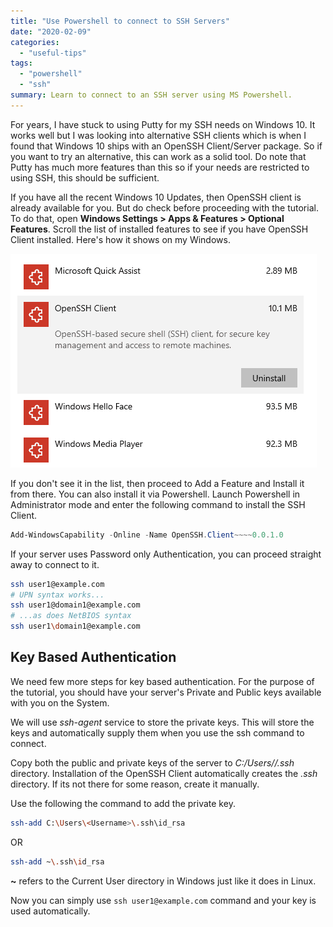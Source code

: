 ```yaml
---
title: "Use Powershell to connect to SSH Servers"
date: "2020-02-09"
categories: 
  - "useful-tips"
tags: 
  - "powershell"
  - "ssh"
summary: Learn to connect to an SSH server using MS Powershell.
---
```


For years, I have stuck to using Putty for my SSH needs on Windows 10. It works well but I was looking into alternative SSH clients which is when I found that Windows 10 ships with an OpenSSH Client/Server package. So if you want to try an alternative, this can work as a solid tool. Do note that Putty has much more features than this so if your needs are restricted to using SSH, this should be sufficient.

If you have all the recent Windows 10 Updates, then OpenSSH client is already available for you. But do check before proceeding with the tutorial. To do that, open **Windows Settings > Apps & Features > Optional Features**. Scroll the list of installed features to see if you have OpenSSH Client installed. Here's how it shows on my Windows.

![OpenSSH Client Installed on Windows 10](images/ApplicationFrameHost_2020-01-29_18-22-10-e1580302821620.png#center)

If you don't see it in the list, then proceed to Add a Feature and Install it from there. You can also install it via Powershell. Launch Powershell in Administrator mode and enter the following command to install the SSH Client.

```powershell
Add-WindowsCapability -Online -Name OpenSSH.Client~~~~0.0.1.0
```

If your server uses Password only Authentication, you can proceed straight away to connect to it.

```bash
ssh user1@example.com
# UPN syntax works...
ssh user1@domain1@example.com
# ...as does NetBIOS syntax
ssh user1\domain1@example.com
```

## Key Based Authentication

We need few more steps for key based authentication. For the purpose of the tutorial, you should have your server's Private and Public keys available with you on the System.

We will use _ssh-agent_ service to store the private keys. This will store the keys and automatically supply them when you use the ssh command to connect.

Copy both the public and private keys of the server to _C:/Users/<Username>/.ssh_ directory. Installation of the OpenSSH Client automatically creates the _.ssh_ directory. If its not there for some reason, create it manually.

Use the following the command to add the private key.

```bash
ssh-add C:\Users\<Username>\.ssh\id_rsa
```

OR

```bash
ssh-add ~\.ssh\id_rsa
```

**~** refers to the Current User directory in Windows just like it does in Linux.

Now you can simply use `ssh user1@example.com` command and your key is used automatically.
